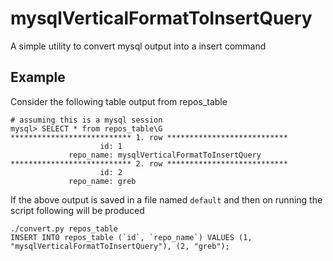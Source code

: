 # mysqlVerticalFormatToInsertQuery

A simple utility to convert mysql output into a insert command

## Example

Consider the following table output from repos_table

```
# assuming this is a mysql session
mysql> SELECT * from repos_table\G
*************************** 1. row ***************************
                    id: 1
             repo_name: mysqlVerticalFormatToInsertQuery
*************************** 2. row ***************************
                    id: 2
             repo_name: greb
```

If the above output is saved in a file named `default` and then on running
the script following will be produced

```
./convert.py repos_table
INSERT INTO repos_table (`id`, `repo_name`) VALUES (1, "mysqlVerticalFormatToInsertQuery"), (2, "greb");
```
